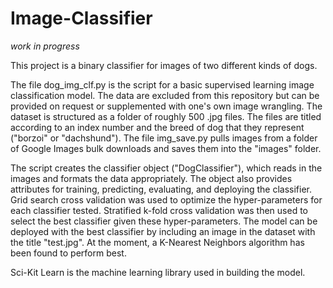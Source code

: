 # Image-Classifier 
*work in progress*

This project is a binary classifier for images of two different kinds of dogs. 

The file dog_img_clf.py is the script for a basic supervised learning image classification model. The data are excluded from this repository but can be provided on request or supplemented with one's own image wrangling. The dataset is structured as a folder of roughly 500 .jpg files. The files are titled according to an index number and the breed of dog that they represent ("borzoi" or "dachshund"). The file img_save.py pulls images from a folder of Google Images bulk downloads and saves them into the "images" folder.

The script creates the classifier object ("DogClassifier"), which reads in the images and formats the data appropriately. The object also provides attributes for training, predicting, evaluating, and deploying the classifier. Grid search cross validation was used to optimize the hyper-parameters for each classifier tested. Stratified k-fold cross validation was then used to select the best classifier given these hyper-parameters. The model can be deployed with the best classifier by including an image in the dataset with the title "test.jpg". At the moment, a K-Nearest Neighbors algorithm has been found to perform best.

Sci-Kit Learn is the machine learning library used in building the model.
